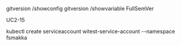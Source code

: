 gitversion /showconfig
gitversion /showvariable FullSemVer

UC2-15

kubectl create serviceaccount witest-service-account --namespace fsmakka
